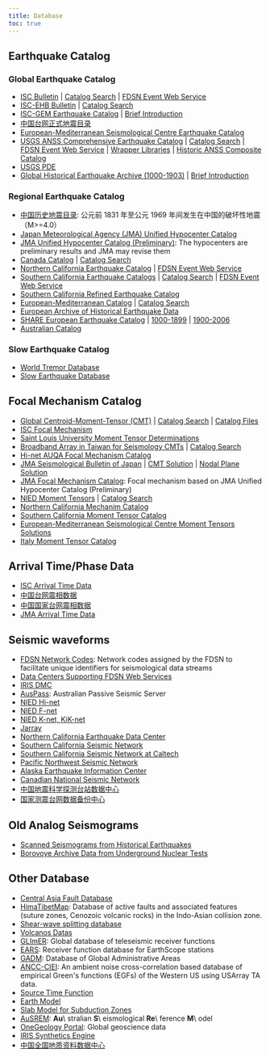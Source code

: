 ```yaml
---
title: Database
toc: true
---
```


## Earthquake Catalog

### Global Earthquake Catalog

- [ISC Bulletin](http://www.isc.ac.uk/iscbulletin) |
  [Catalog Search](http://www.isc.ac.uk/iscbulletin/search/) |
  [FDSN Event Web Service](http://www.isc.ac.uk/fdsnws/event/1/)
- [ISC-EHB Bulletin](http://www.isc.ac.uk/isc-ehb/) |
  [Catalog Search](http://www.isc.ac.uk/isc-ehb/search/)
- [ISC-GEM Earthquake Catalog](http://www.isc.ac.uk/iscgem/) |
  [Brief Introduction](https://storage.globalquakemodel.org/what/seismic-hazard/instrumental-catalogue)
- [中国台网正式地震目录](https://data.earthquake.cn/datashare/report.shtml?PAGEID=earthquake_zhengshi)
- [European-Mediterranean Seismological Centre Earthquake Catalog](https://www.emsc-csem.org/Earthquake/?filter=yes)
- [USGS ANSS Comprehensive Earthquake Catalog](https://earthquake.usgs.gov/data/comcat/) |
  [Catalog Search](http://earthquake.usgs.gov/earthquakes/search/) |
  [FDSN Event Web Service](http://earthquake.usgs.gov/fdsnws/event/1/) |
  [Wrapper Libraries](https://www.usgs.gov/software/comcat-wrapper-libraries) |
  [Historic ANSS Composite Catalog](https://ncedc.org/anss/catalog-search.html)
- [USGS PDE](https://earthquake.usgs.gov/data/comcat/catalog/us/)
- [Global Historical Earthquake Archive (1000-1903)](https://emidius.eu/GEH/) |
  [Brief Introduction](https://storage.globalquakemodel.org/what/seismic-hazard/historical-catalogue)

### Regional Earthquake Catalog

- [中国历史地震目录](https://data.earthquake.cn/datashare/report.shtml?PAGEID=earthquake_lsdz):
  公元前 1831 年至公元 1969 年间发生在中国的破坏性地震（M>=4.0）
- [Japan Meteorological Agency (JMA) Unified Hypocenter Catalog](http://www.data.jma.go.jp/svd/eqev/data/bulletin/hypo_e.html)
- [JMA Unified Hypocenter Catalog (Preliminary)](https://hinetwww11.bosai.go.jp/auth/JMA/jmalist.php):
  The hypocenters are preliminary results and JMA may revise them
- [Canada Catalog](https://www.earthquakescanada.nrcan.gc.ca/stndon/NEDB-BNDS/index-en.php) |
  [Catalog Search](https://www.earthquakescanada.nrcan.gc.ca/stndon/NEDB-BNDS/bulletin-en.php)
- [Northern California Earthquake Catalog](http://www.ncedc.org/ncedc/catalog-search.html) |
  [FDSN Event Web Service](http://service.ncedc.org/fdsnws/event/1/)
- [Southern California Earthquake Catalogs](https://scedc.caltech.edu/eq-catalogs/) |
  [Catalog Search](https://service.scedc.caltech.edu/eq-catalogs/date_mag_loc.php) |
  [FDSN Event Web Service](https://service.scedc.caltech.edu/fdsnws/event/1/)
- [Southern California Refined Earthquake Catalog](https://scedc.caltech.edu/data/alt-2011-yang-hauksson-shearer.html)
- [European-Mediterranean Catalog](https://www.emsc-csem.org/Bulletin/) |
  [Catalog Search](https://www.emsc-csem.org/Bulletin/search.php?filter=yes)
- [European Archive of Historical Earthquake Data](https://www.emidius.eu/AHEAD/)
- [SHARE European Earthquake Catalog](https://www.emidius.eu/SHEEC/) |
  [1000-1899](https://www.emidius.eu/SHEEC/sheec_1000_1899.html) |
  [1900-2006](https://www.gfz-potsdam.de/en/section/seismic-hazard-and-risk-dynamics/data-products-services/sheec-earthquake-catalogue/)
- [Australian Catalog](https://earthquakes.ga.gov.au/)

### Slow Earthquake Catalog

- [World Tremor Database](http://www-solid.eps.s.u-tokyo.ac.jp/~idehara/wtd0/Welcome.html)
- [Slow Earthquake Database](http://www-solid.eps.s.u-tokyo.ac.jp/~sloweq/)

## Focal Mechanism Catalog

- [Global Centroid-Moment-Tensor (CMT)](http://www.globalcmt.org/) |
  [Catalog Search](https://www.globalcmt.org/CMTsearch.html) |
  [Catalog Files](https://www.globalcmt.org/CMTfiles.html)
- [ISC Focal Mechanism](http://www.isc.ac.uk/iscbulletin/search/fmechanisms/)
- [Saint Louis University Moment Tensor Determinations](http://www.eas.slu.edu/eqc/eqcmt.html)
- [Broadband Array in Taiwan for Seismology CMTs](https://bats.earth.sinica.edu.tw/) |
  [Catalog Search](http://tecws.earth.sinica.edu.tw/BATS/cmtbyform.php)
- [Hi-net AUQA Focal Mechanism Catalog](http://www.hinet.bosai.go.jp/AQUA/aqua_catalogue.php?LANG=en)
- [JMA Seismological Bulletin of Japan](https://www.data.jma.go.jp/svd/eqev/data/bulletin/index_e.html) |
  [CMT Solution](https://www.data.jma.go.jp/svd/eqev/data/bulletin/cmt_e.html) |
  [Nodal Plane Solution](http://www.data.jma.go.jp/svd/eqev/data/bulletin/mech_e.html)
- [JMA Focal Mechanism Catalog](https://hinetwww11.bosai.go.jp/auth/JMA/?LANG=en):
  Focal mechanism based on JMA Unified Hypocenter Catalog (Preliminary)
- [NIED Moment Tensors](http://www.fnet.bosai.go.jp/event/joho.php?LANG=en) |
  [Catalog Search](https://www.fnet.bosai.go.jp/event/joho.php?LANG=en)
- [Northern California Mechanim Catalog](http://www.ncedc.org/ncedc/catalog-search.html)
- [Southern California Moment Tensor Catalog](http://service.scedc.caltech.edu/eq-catalogs/CMTsearch.php)
- [European-Mediterranean Seismological Centre Moment Tensors Solutions](https://www.emsc-csem.org/Earthquake/index_tensors.php)
- [Italy Moment Tensor Catalog](http://cnt.rm.ingv.it/en/tdmt)

## Arrival Time/Phase Data

- [ISC Arrival Time Data](http://www.isc.ac.uk/iscbulletin/search/arrivals/)
- [中国台网震相数据](https://data.earthquake.cn/datashare/report.shtml?PAGEID=earthquake_zgtwzx)
- [中国国家台网震相数据](https://data.earthquake.cn/datashare/report.shtml?PAGEID=earthquake_gjtwzx)
- [JMA Arrival Time Data](http://www.data.jma.go.jp/svd/eqev/data/bulletin/deck_e.html)

## Seismic waveforms

- [FDSN Network Codes](http://www.fdsn.org/networks/): Network codes assigned by
  the FDSN to facilitate unique identifiers for seismological data streams
- [Data Centers Supporting FDSN Web Services](http://www.fdsn.org/webservices/datacenters/)
- [IRIS DMC](https://ds.iris.edu/ds/nodes/dmc/)
- [AusPass](http://auspass.edu.au/): Australian Passive Seismic Server
- [NIED Hi-net](http://www.hinet.bosai.go.jp/)
- [NIED F-net](http://www.fnet.bosai.go.jp/)
- [NIED K-net, KiK-net](http://www.kyoshin.bosai.go.jp/)
- [Jarray](http://jarray.eri.u-tokyo.ac.jp/)
- [Northern California Earthquake Data Center](http://www.ncedc.org/)
- [Southern California Seismic Network](http://www.scsn.org)
- [Southern California Seismic Network at Caltech](http://scedc.caltech.edu/)
- [Pacific Northwest Seismic Network](http://pnsn.org/)
- [Alaska Earthquake Information Center](http://www.aeic.alaska.edu/)
- [Canadian National Seismic Network](http://www.earthquakescanada.nrcan.gc.ca/stndon/CNSN-RNSC/index-eng.php)
- [中国地震科学探测台站数据中心](http://www.chinarraydmc.org/)
- [国家测震台网数据备份中心](http://www.seisdmc.ac.cn/)

## Old Analog Seismograms

- [Scanned Seismograms from Historical Earthquakes](http://ds.iris.edu/seismo/)
- [Borovoye Archive Data from Underground Nuclear Tests](https://www.ldeo.columbia.edu/res/pi/Monitoring/Arch/BRV_arch_deglitched.html)

## Other Database

- [Central Asia Fault Database](http://www.geo.uni-tuebingen.de/projekte/openfaults/)
- [HimaTibetMap](https://github.com/HimaTibetMap/HimaTibetMap): Database of active faults and associated features (suture zones, Cenozoic volcanic rocks) in the Indo-Asian collision zone.
- [Shear-wave splitting database](http://splitting.gm.univ-montp2.fr/DB/index.html)
- [Volcanos Datas](https://www.ngdc.noaa.gov/hazard/volcano.shtml)
- [GLImER](http://stephanerondenay.com/glimermap/): Global database of teleseismic receiver functions
- [EARS](http://ds.iris.edu/ds/products/ears/): Receiver function database for EarthScope stations
- [GADM](https://gadm.org): Database of Global Administrative Areas
- [ANCC-CIEI](http://ds.iris.edu/ds/products/ancc-ciei/): An ambient noise cross-correlation based database of empirical Green's functions (EGFs) of the Western US using USArray TA data.
- [Source Time Function](http://ds.iris.edu/spud/sourcetimefunction)
- [Earth Model](http://ds.iris.edu/ds/products/emc/)
- [Slab Model for Subduction Zones](http://earthquake.usgs.gov/data/slab/)
- [AuSREM](http://rses.anu.edu.au/seismology/AuSREM/index.php): **Au**\ stralian
  **S**\ eismological **Re**\ ference **M**\ odel
- [OneGeology Portal](http://www.onegeology.org/portal/home.html): Global geoscience data
- [IRIS Synthetics Engine](http://service.iris.edu/irisws/syngine/1/)
- [中国全国地质资料数据中心](http://www.ngac.org.cn/Distribute/List)
